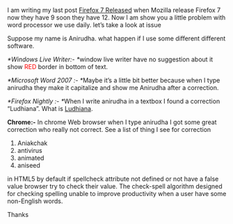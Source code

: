 <p>I am writing my last post <a href="http://geekswithblogs.net/anirugu/archive/2011/09/26/firefox-7-released.aspx">Firefox 7 Released</a> when Mozilla release Firefox 7 now they have 9 soon they have 12. Now I am show you a little problem with word processor we use daily. let’s take a look at issue</p>

<p>Suppose my name is Anirudha. what happen if I use some different different software.</p>

<p><em>*Windows Live Writer:- *</em>window live writer have no suggestion about it show <font color="#ff0000">RED</font> border in bottom of text.</p>

<p><em>*Microsoft Word 2007 :- *</em>Maybe it’s a little bit better because when I type anirudha they make it capitalize and show me Anirudha after a correction.</p>

<p><em>*Firefox Nightly :- *</em>When I write anirudha in a textbox I found a correction “Ludhiana”. What is <a href="http://en.wikipedia.org/wiki/Ludhiana">Ludhiana</a>.</p>

<p><strong>Chrome:-</strong> In chrome Web browser when I type anirudha I got some great correction who really not correct. See a list of thing I see for correction</p>

<ol>
<li><div align="justify">Aniakchak </div>   </li>
<li><div align="justify">antivirus </div>   </li>
<li><div align="justify">animated </div>   </li>
<li><div align="justify">aniseed </div>     </li>
</ol>

<p>in HTML5 by default if spellcheck attribute not defined or not have a false value browser try to check their value. The check-spell algorithm designed for checking spelling unable to improve productivity when a user have some non-English words.</p>

<p>Thanks </p>
